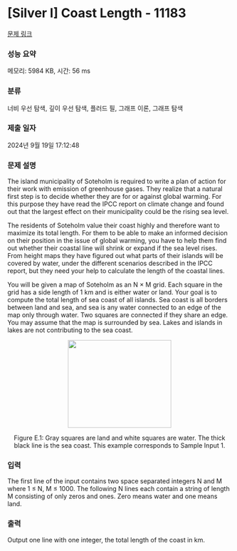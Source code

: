 # [Silver I] Coast Length - 11183 

[문제 링크](https://www.acmicpc.net/problem/11183) 

### 성능 요약

메모리: 5984 KB, 시간: 56 ms

### 분류

너비 우선 탐색, 깊이 우선 탐색, 플러드 필, 그래프 이론, 그래프 탐색

### 제출 일자

2024년 9월 19일 17:12:48

### 문제 설명

<p>The island municipality of Soteholm is required to write a plan of action for their work with emission of greenhouse gases. They realize that a natural first step is to decide whether they are for or against global warming. For this purpose they have read the IPCC report on climate change and found out that the largest effect on their municipality could be the rising sea level.</p>

<p>The residents of Soteholm value their coast highly and therefore want to maximize its total length. For them to be able to make an informed decision on their position in the issue of global warming, you have to help them find out whether their coastal line will shrink or expand if the sea level rises. From height maps they have figured out what parts of their islands will be covered by water, under the different scenarios described in the IPCC report, but they need your help to calculate the length of the coastal lines.</p>

<p>You will be given a map of Soteholm as an N × M grid. Each square in the grid has a side length of 1 km and is either water or land. Your goal is to compute the total length of sea coast of all islands. Sea coast is all borders between land and sea, and sea is any water connected to an edge of the map only through water. Two squares are connected if they share an edge. You may assume that the map is surrounded by sea. Lakes and islands in lakes are not contributing to the sea coast.</p>

<p style="text-align: center;"><img alt="" src="" style="height:197px; width:232px"></p>

<p style="text-align: center;">Figure E.1: Gray squares are land and white squares are water. The thick black line is the sea coast. This example corresponds to Sample Input 1.</p>

### 입력 

 <p>The first line of the input contains two space separated integers N and M where 1 ≤ N, M ≤ 1000. The following N lines each contain a string of length M consisting of only zeros and ones. Zero means water and one means land.</p>

### 출력 

 <p>Output one line with one integer, the total length of the coast in km.</p>

